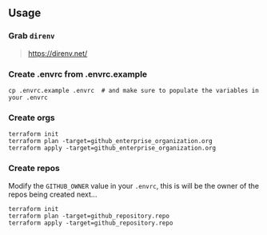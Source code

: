 ## Usage

### Grab `direnv`
> https://direnv.net/

### Create .envrc from .envrc.example
```shell
cp .envrc.example .envrc  # and make sure to populate the variables in your .envrc
```

### Create orgs
```shell
terraform init
terraform plan -target=github_enterprise_organization.org
terraform apply -target=github_enterprise_organization.org
```

### Create repos
Modify the `GITHUB_OWNER` value in your `.envrc`, this is will be the owner of the repos being created next...

```shell
terraform init
terraform plan -target=github_repository.repo
terraform apply -target=github_repository.repo
```
